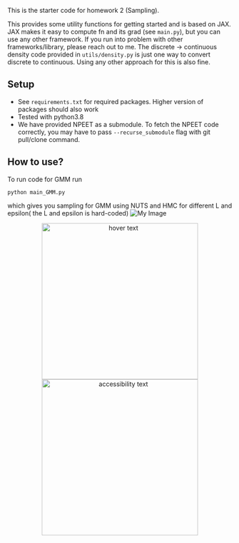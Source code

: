 This is the starter code for homework 2 (Sampling). 

This provides some utility functions for getting started and is based on JAX. 
JAX makes it easy to compute fn and its grad (see `main.py`), but you can use any other framework.
If you run into problem with other frameworks/library, please reach out to me. 
The discrete -> continuous density code provided in `utils/density.py` is just one way to convert discrete to continuous. 
Using any other approach for this is also fine. 

## Setup

- See `requirements.txt` for required packages. Higher version of packages should also work
- Tested with python3.8
- We have provided NPEET as a submodule. To fetch the NPEET code correctly, you may have to pass `--recurse_submodule` flag with git pull/clone command.

## How to use?
To run code for GMM run 
```
python main_GMM.py
```
which gives you sampling for GMM using NUTS and HMC for different L and epsilon( the L and epsilon is hard-coded) 
![My Image](../results/1.png)

<p align="center">
  <img src="https://github.com/HaleAkrami/HMC_Sampling/tree/main/results/1.png" width="350" title="hover text">
  <img src="https://github.com/HaleAkrami/HMC_Sampling/tree/main/results/1.png" width="350" alt="accessibility text">
</p>



